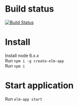 # Build status

[![Build Status](https://travis-ci.org/mahulst/lampjemapjebeestje.svg?branch=master)](https://travis-ci.org/mahulst/lampjemapjebeestje)

# Install
Install node 6.x.x  
Run `npm i -g create-elm-app`  
Run `npm i`  


# Start application
Run `elm-app start`